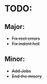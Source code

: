 # TODO:
## Major:
- ~~Fix rect errors~~
- ~~Fix indent hell~~
## Minor:
- ~~Add Jobs~~
- ~~End the misery~~